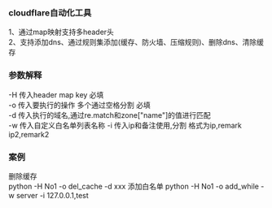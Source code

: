 ### cloudflare自动化工具
1、通过map映射支持多header头  
2、支持添加dns、通过规则集添加(缓存、防火墙、压缩规则)、删除dns、清除缓存

### 参数解释
-H 传入header map key 必填  
-o 传入要执行的操作 多个通过空格分割 必填  
-d 传入执行的域名,通过re.match和zone["name"]的值进行匹配  
-w 传入自定义白名单列表名称
-i 传入ip和备注使用,分割 格式为ip,remark ip2,remark2

### 案例
删除缓存  
python -H No1 -o del_cache -d xxx
添加白名单
python -H No1 -o add_while -w server -i 127.0.0.1,test
